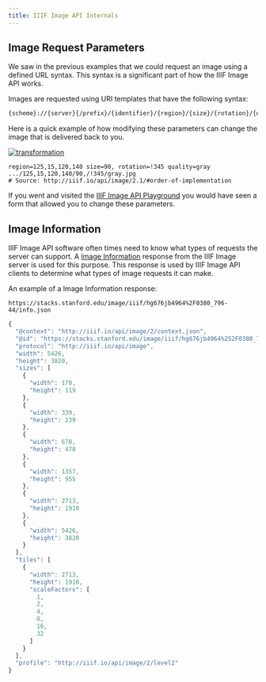 ```yaml
---
title: IIIF Image API Internals
---
```


## Image Request Parameters
We saw in the previous examples that we could request an image using a defined URL syntax. This syntax is a significant part of how the IIIF Image API works.

Images are requested using URI templates that have the following syntax:

```html
{scheme}://{server}{/prefix}/{identifier}/{region}/{size}/{rotation}/{quality}.{format}
``` 

Here is a quick example of how modifying these parameters can change the image that is delivered back to you.

[![transformation](/img/transformation.png)](http://iiif.io/api/image/2.1/#order-of-implementation)
```
region=125,15,120,140 size=90, rotation=!345 quality=gray
.../125,15,120,140/90,/!345/gray.jpg
# Source: http://iiif.io/api/image/2.1/#order-of-implementation
```

If you went and visited the [IIIF Image API Playground](https://www.learniiif.org/image-api/playground) you would have seen a form that allowed you to change these parameters.

## Image Information
IIIF Image API software often times need to know what types of requests the server can support. A [Image Information](http://iiif.io/api/image/2.1/#image-information) response from the IIIF Image server is used for this purpose. This response is used by IIIF Image API clients to determine what types of image requests it can make.

An example of a Image Information response:

`https://stacks.stanford.edu/image/iiif/hg676jb4964%2F0380_796-44/info.json`

```javascript
{
  "@context": "http://iiif.io/api/image/2/context.json",
  "@id": "https://stacks.stanford.edu/image/iiif/hg676jb4964%252F0380_796-44",
  "protocol": "http://iiif.io/api/image",
  "width": 5426,
  "height": 3820,
  "sizes": [
    {
      "width": 170,
      "height": 119
    },
    {
      "width": 339,
      "height": 239
    },
    {
      "width": 678,
      "height": 478
    },
    {
      "width": 1357,
      "height": 955
    },
    {
      "width": 2713,
      "height": 1910
    },
    {
      "width": 5426,
      "height": 3820
    }
  ],
  "tiles": [
    {
      "width": 2713,
      "height": 1910,
      "scaleFactors": [
        1,
        2,
        4,
        8,
        16,
        32
      ]
    }
  ],
  "profile": "http://iiif.io/api/image/2/level2"
}
```
